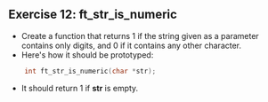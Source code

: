 ## Exercise 12: ft_str_is_numeric
- Create a function that returns 1 if the string given as a parameter contains only digits, and 0 if it contains any other character.
- Here's how it should be prototyped:
```C
	int	ft_str_is_numeric(char *str);
```
- It should return 1 if __str__ is empty.
